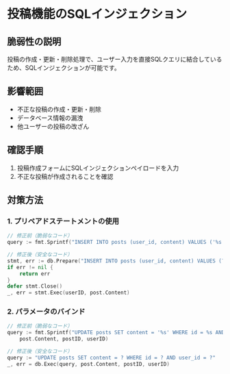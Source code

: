 # 投稿機能のSQLインジェクション

## 脆弱性の説明
投稿の作成・更新・削除処理で、ユーザー入力を直接SQLクエリに結合しているため、SQLインジェクションが可能です。

## 影響範囲
- 不正な投稿の作成・更新・削除
- データベース情報の漏洩
- 他ユーザーの投稿の改ざん

## 確認手順
1. 投稿作成フォームにSQLインジェクションペイロードを入力
2. 不正な投稿が作成されることを確認

## 対策方法
### 1. プリペアドステートメントの使用
```go
// 修正前（脆弱なコード）
query := fmt.Sprintf("INSERT INTO posts (user_id, content) VALUES ('%s', '%s')", userID, post.Content)

// 修正後（安全なコード）
stmt, err := db.Prepare("INSERT INTO posts (user_id, content) VALUES (?, ?)")
if err != nil {
    return err
}
defer stmt.Close()
_, err = stmt.Exec(userID, post.Content)
```

### 2. パラメータのバインド
```go
// 修正前（脆弱なコード）
query := fmt.Sprintf("UPDATE posts SET content = '%s' WHERE id = %s AND user_id = '%s'", 
    post.Content, postID, userID)

// 修正後（安全なコード）
query := "UPDATE posts SET content = ? WHERE id = ? AND user_id = ?"
_, err = db.Exec(query, post.Content, postID, userID)
```
